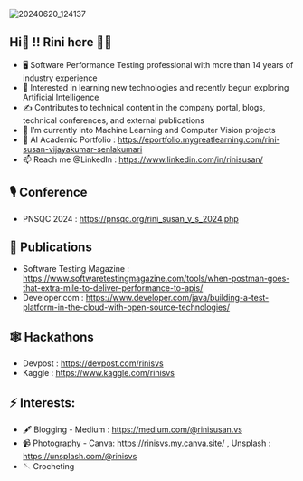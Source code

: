![20240620_124137](https://github.com/user-attachments/assets/9966894b-fe0f-40ba-a4ba-d10e8c754720)


## Hi👋 !! Rini here 🦸‍♀️

<!--
**rinisvs/rinisvs** is a ✨ _special_ ✨ repository because its `README.md` (this file) appears on your GitHub profile.
-->

- 🖥️ Software Performance Testing professional with more than 14 years of industry experience
- 🌱 Interested in learning new technologies and recently begun exploring Artificial Intelligence
- ✍️ Contributes to technical content in the company portal, blogs, technical conferences, and external publications
- 🔭 I’m currently into Machine Learning and Computer Vision projects
- 📗 AI Academic Portfolio : https://eportfolio.mygreatlearning.com/rini-susan-vijayakumar-senlakumari
- 📫 Reach me @LinkedIn : https://www.linkedin.com/in/rinisusan/


##  🎙️ Conference
   -   PNSQC 2024 : https://pnsqc.org/rini_susan_v_s_2024.php
##  📖 Publications
   - Software Testing Magazine : https://www.softwaretestingmagazine.com/tools/when-postman-goes-that-extra-mile-to-deliver-performance-to-apis/
   - Developer.com : https://www.developer.com/java/building-a-test-platform-in-the-cloud-with-open-source-technologies/
##  🕸️ Hackathons
   - Devpost : https://devpost.com/rinisvs
   - Kaggle : https://www.kaggle.com/rinisvs
  
##  ⚡ Interests:
   - 🖋️ Blogging -
     Medium : https://medium.com/@rinisusan.vs
  - 📹 Photography - 
    Canva: https://rinisvs.my.canva.site/ ,
    Unsplash : https://unsplash.com/@rinisvs
  - 🪡 Crocheting
     

